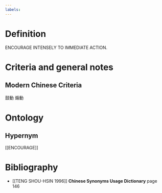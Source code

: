 ```yaml
---
labels: 
---
```


# Definition
ENCOURAGE INTENSELY TO IMMEDIATE ACTION.
# Criteria and general notes
## Modern Chinese Criteria
鼓動
煽動
# Ontology

## Hypernym
[[ENCOURAGE]]
# Bibliography
- [[TENG SHOU-HSIN 1996]]
**Chinese Synonyms Usage Dictionary** page 146
